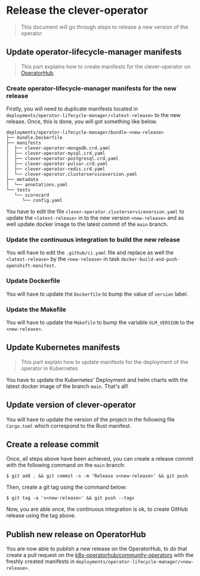 # Release the clever-operator

> This document will go through steps to release a new version of the operator

## Update operator-lifecycle-manager manifests

> This part explains how to create manifests for the clever-operator on [OperatorHub](https://operatorhub.io/operator/clever-operator).

### Create operator-lifecycle-manager manifests for the new release

Firstly, you will need to duplicate manifests located in `deployments/operator-lifecycle-manager/<latest-release>` to the new release. 
Once, this is done, you will got something like below.

```
deployments/operator-lifecycle-manager/bundle-<new-release>
├── bundle.Dockerfile
├── manifests
│  ├── clever-operator-mongodb.crd.yaml
│  ├── clever-operator-mysql.crd.yaml
│  ├── clever-operator-postgresql.crd.yaml
│  ├── clever-operator-pulsar.crd.yaml
│  ├── clever-operator-redis.crd.yaml
│  └── clever-operator.clusterserviceversion.yaml
├── metadata
│  └── annotations.yaml
└── tests
   └── scorecard
      └── config.yaml
```

You have to edit the file `clever-operator.clusterserviceversion.yaml` to update the `<latest-release>` in to the new version `<new-release>` 
and as well update docker image to the latest commit of the `main` branch.

### Update the continuous integration to build the new release

You will have to edit the `.github/ci.yaml` file and replace as well the `<latest-release>` by the `<new-release>` in task 
`docker-build-and-push-openshift-manifest`.

### Update Dockerfile

You will have to update the `Dockerfile` to bump the value of `version` label. 

### Update the Makefile

You will have to update the `Makefile` to bump the variable `OLM_VERSION` to the `<new-release>`.

## Update Kubernetes manifests

> This part explain how to update manifests for the deployment of the operator in Kubernetes

You have to update the Kubernetes' Deployment and helm charts with the latest docker image of the branch `main`. That's all!

## Update version of clever-operator

You will have to update the version of the project in the following file `Cargo.toml` which correspond to the Rust manifest.

## Create a release commit

Once, all steps above have been achieved, you can create a release commit with the following command on the `main` branch:

```shell
$ git add . && git commit -s -m 'Release v<new-release>' && git push
```

Then, create a git tag using the command below:

```shell
$ git tag -a 'v<new-release>' && git push --tags
```

Now, you are able once, the continuous integration is ok, to create GitHub release using the tag above.

## Publish new release on OperatorHub

You are now able to publish a new release on the OperatorHub, to do that create a pull request 
on the [k8s-operatorhub/community-operators](https://github.com/k8s-operatorhub/community-operators/) 
with the freshly created manifests in `deployments/operator-lifecycle-manager/<new-release>`.
